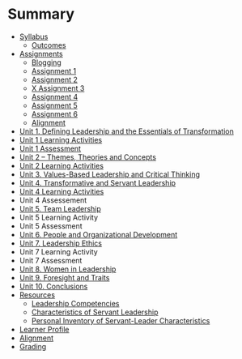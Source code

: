 # Summary

* [Syllabus](README.md)
  * [Outcomes](outcomes.md)
* [Assignments](assignments.md)
  * [Blogging](blogging.md)
  * [Assignment 1](assignment-1.md)
  * [Assignment 2](assignment-2.md)
  * [X Assignment 3](assignment-3.md)
  * [Assignment 4](assignment-4.md)
  * [Assignment 5](assignment-5.md)
  * [Assignment 6](assignment-6.md)
  * [Alignment](alignment.md)
* [Unit 1. Defining Leadership and the Essentials of Transformation](chapter1.md)
* [Unit 1 Learning Activities](unit-1-learning-activities.md)
* [Unit 1 Assessment](unit-1-assessment.md)
* [Unit 2 – Themes, Theories and Concepts](unit-2-themes-theories-and-concepts.md)
* [Unit 2 Learning Activities](unit-2-learning-activities.md)
* [Unit 3. Values-Based Leadership and Critical Thinking](unit-3.-values-based-leadership-and-critical-thinking.md)
* [Unit 4. Transformative and Servant Leadership](unit-4.-transformative-and-servant-leadership.md)
* [Unit 4 Learning Activities](unit-4-learning-activities.md)
* Unit 4 Assessement 
* [Unit 5. Team Leadership](unit-5.-team-leadership.md)
* Unit 5 Learning Activity
* Unit 5 Assessment
* [Unit 6. People and Organizational Development](unit-6.-people-and-organizational-development.md)
* [Unit 7. Leadership Ethics](unit-7.-leadership-ethics.md)
* Unit 7 Learning Activity
* Unit 7 Assessment
* [Unit 8. Women in Leadership](so-what-now-what.md)
* [Unit 9. Foresight and Traits](unit-9-foresight-and-traits.md)
* [Unit 10. Conclusions](unit-10.-conclusions.md)
* [Resources](resources.md)
  * [Leadership Competencies](leadership-competencies.md)
  * [Characteristics of Servant Leadership](characteristics-of-servant-leadership.md)
  * [Personal Inventory of Servant-Leader Characteristics](personal-inventory-of-servant-leader-characteristics.md)
* [Learner Profile](learner-profile.md)
* [Alignment](alignment.md)
* [Grading](grading.md)

